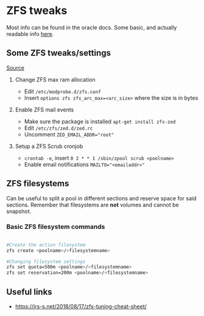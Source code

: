 # ZFS tweaks

Most info can be found in the oracle docs.
Some basic, and actually readable info [here](https://www.thegeekdiary.com/zfs-tutorials-creating-zfs-pools-and-file-systems/).

## Some ZFS tweaks/settings

[Source](https://pve.proxmox.com/wiki/ZFS_on_Linux#_limit_zfs_memory_usage)

1. Change ZFS max ram allocation
    - Edit `/etc/modprobe.d/zfs.conf`
    - Insert `options zfs zfs_arc_max=<arc_size>` where the size is in bytes

2. Enable ZFS mail events
    - Make sure the package is installed `apt-get install zfs-zed`
    - Edit `/etc/zfs/zed.d/zed.rc`
    - Uncomment `ZED_EMAIL_ADDR="root"`

3. Setup a ZFS Scrub cronjob
    - `crontab -e`, insert `0 2 * * 1 /sbin/zpool scrub <poolname>`
    - Enable email notifications `MAILTO="<emailaddr>"`

## ZFS filesystems

Can be useful to split a pool in different sections and reserve space for said sections.
Remember that filesystems are **not** volumes and cannot be snapshot.

### Basic ZFS filesystem commands

```bash

#Create the action filesystem
zfs create <poolname>/<filesystemname>

#Changing filesystem settings
zfs set quota=500m <poolname>/<filesystemname>
zfs set reservation=200m <poolname>/<filesystemname>

```

## Useful links

- <https://jrs-s.net/2018/08/17/zfs-tuning-cheat-sheet/>